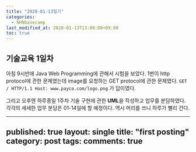 ```yaml
---
title: "2020-01-13일기"
categories: 
  - NHNbasecamp
last_modified_at: 2020-01-13T13:00:00+09:00
toc: true
---
```

## 기술교육 1일차
아침 9시반에 Java Web Programming에 관해서 시험을 보았다.
1번이 http protocol에 관한 문제였는데 image를 요청하는 GET protocol에 관한 문제였다.
`GET / HTTP/1.1
Host: www.payco.com/logo.png`
가 답이였다.

그리고 오후엔 하루종일 1주차 기술 구현에 관한 **UML**을 작성하고 업무를 분담하였다.
각각의 세세한 업무 분담은 01-14일에 할 예정이다.
역시 머리를 쓰니 하루가 빨리 간다.


---
published: true
layout: single
title: "first posting"
category: post
tags:
comments: true
---
